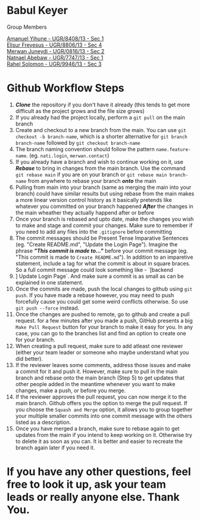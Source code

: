 # Babul Keyer

Group Members

[Amanuel Yihune  - UGR/8408/13 - Sec 1](https://github.com/amanyih) <br/>
[Elisur Freyesus - UGR/8806/13 - Sec 4](https://github.com/elizura) <br/>
[Merwan Juneydi  - UGR/0816/13 - Sec 2](https://github.com/Merwan-J) <br/>
[Natnael Abebaw  - UGR/7747/13 - Sec 1](https://github.com/natttygoog) <br/>
[Rahel Solomon   - UGR/9946/13 - Sec 3](https://github.com/ritasol) <br/>



# Github Workflow Steps
1. ***Clone*** the repository if you don't have it already (this tends to get more difficult as the project grows and the file size grows)
2. If you already had the project locally, perform a `git pull` on the main branch
3. Create and checkout to a new branch from the main. You can use `git checkout -b branch-name`, which is a shorter alternative for `git branch branch-name` followed by `git checkout branch-name`
4. The branch naming convention should follow the pattern `name.feature-name`. (eg. `nati.login`, `merwan.contact`)
5. If you already have a branch and wish to continue working on it, use ***Rebase*** to bring in changes from the main branch. Use the command `git rebase main` if you are on your branch or `git rebase main branch-name` from anywhere to rebase your branch ***onto*** the main
6. Pulling from main into your branch (same as merging the main into your branch) could have similar results but using rebase from the main makes a more linear version control history as it basically pretends like whatever you committed on your branch happened ***After*** the changes in the main wheather they actually happend after or before
7. Once your branch is rebased and upto date, make the changes you wish to make and stage and commit your changes. Make sure to remember if you need to add any files into the `.gitignore` before committing
8. The commit messages should be Present Tense Imparative Sentences (eg. "Create README.md", "Update the Login Page"). Imagine the phrase ***"This commit is made to..."*** before your commit message (eg. "This commit is made to `Create README.md`"). In addition to an imparetive statement, include a tag for what the commit is about in square braces. So a full commit message could look something like - `[backend
9. ] Update Login Page`. And make sure a commit is as small as can be explained in one statement.
10. Once the commits are made, push the local changes to github using `git push`. If you have made a rebase however, you may need to push forcefully cause you could get some weird conflicts otherwise. So use `git push --force` instead.
11. Once the changes are pushed to remote, go to github and create a pull request. for a few minutes after you made a push, GitHub presents a big `Make Pull Request` button for your branch to make it easy for you. In any case, you can go to the branches list and find an option to create one for your branch.
12. When creating a pull request, make sure to add atleast one reviewer (either your team leader or someone who maybe understand what you did better).
13. If the reviewer leaves some comments, address those issues and make a commit for it and push it. However, make sure to pull in the main branch and rebase onto the main branch (Step 5) to get updates that other people added in the meantime whenever you want to make changes, make a push, or before you merge.
14. If the reviewer approves the pull request, you can now merge it to the main branch. Github offers you the option to merge the pull request. If you choose the `Squash and Merge` option, it allows you to group together your multiple smaller commits into one commit message with the others listed as a description.
15. Once you have merged a branch, make sure to rebase again to get updates from the main if you intend to keep working on it. Otherwise try to delete it as soon as you can. It is better and easier to recreate the branch again later if you need it.

# If you have any other questions, feel free to look it up, ask your team leads or really anyone else. Thank You.
